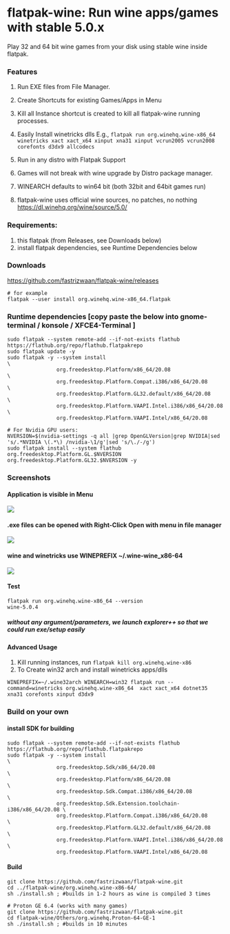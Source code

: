 # flatpak-wine: Run wine apps/games with stable 5.0.x
Play 32 and 64 bit wine games from your disk using stable wine inside flatpak.

### Features
1. Run EXE files from File Manager.
2. Create Shortcuts for existing Games/Apps in Menu
3. Kill all Instance shortcut is created to kill all flatpak-wine running processes.
3. Easily Install winetricks dlls
E.g.,
`flatpak run org.winehq.wine-x86_64 winetricks xact xact_x64 xinput xna31 xinput vcrun2005 vcrun2008 corefonts d3dx9 allcodecs`

4. Run in any distro with Flatpak Support
5. Games will not break with wine upgrade by Distro package manager.
6. WINEARCH defaults to win64 bit (both 32bit and 64bit games run)
7. flatpak-wine uses official wine sources, no patches, no nothing
https://dl.winehq.org/wine/source/5.0/

### Requirements:
1. this flatpak (from Releases, see Downloads below)
2. install flatpak dependencies, see Runtime Dependencies below

### Downloads 
https://github.com/fastrizwaan/flatpak-wine/releases
```
# for example
flatpak --user install org.winehq.wine-x86_64.flatpak

```

### Runtime dependencies [copy paste the below into gnome-terminal / konsole / XFCE4-Terminal ]

```
sudo flatpak --system remote-add --if-not-exists flathub https://flathub.org/repo/flathub.flatpakrepo
sudo flatpak update -y
sudo flatpak -y --system install                                       \
                org.freedesktop.Platform/x86_64/20.08                  \
                org.freedesktop.Platform.Compat.i386/x86_64/20.08      \
                org.freedesktop.Platform.GL32.default/x86_64/20.08     \
                org.freedesktop.Platform.VAAPI.Intel.i386/x86_64/20.08 \
                org.freedesktop.Platform.VAAPI.Intel/x86_64/20.08

# For Nvidia GPU users:                
NVERSION=$(nvidia-settings -q all |grep OpenGLVersion|grep NVIDIA|sed 's/.*NVIDIA \(.*\) /nvidia-\1/g'|sed 's/\./-/g')				
sudo flatpak install --system flathub org.freedesktop.Platform.GL.$NVERSION org.freedesktop.Platform.GL32.$NVERSION -y   
```


### Screenshots

#### Application is visible in Menu
![](https://github.com/fastrizwaan/flatpak-wine/raw/main/Screenshots/wine_00.png)
#### .exe files can be opened with Right-Click Open with menu in file manager
![](https://github.com/fastrizwaan/flatpak-wine/raw/main/Screenshots/wine_01.png)

#### wine and winetricks use WINEPREFIX ~/.wine-wine_x86-64
![](https://github.com/fastrizwaan/flatpak-wine/raw/main/Screenshots/wine_02.png)

#### Test
```
flatpak run org.winehq.wine-x86_64 --version
wine-5.0.4

```

##### without any argument/parameters, we launch explorer++ so that we could run exe/setup easily


#### Advanced Usage 

1. Kill running instances, run `flatpak kill org.winehq.wine-x86`
2. To Create win32 arch and install winetricks apps/dlls

```
WINEPREFIX=~/.wine32arch WINEARCH=win32 flatpak run --command=winetricks org.winehq.wine-x86_64  xact xact_x64 dotnet35 xna31 corefonts xinput d3dx9
```

### Build on your own


#### install SDK for building

```
sudo flatpak --system remote-add --if-not-exists flathub https://flathub.org/repo/flathub.flatpakrepo
sudo flatpak -y --system install                                          \
                org.freedesktop.Sdk/x86_64/20.08                          \
                org.freedesktop.Platform/x86_64/20.08                     \
                org.freedesktop.Sdk.Compat.i386/x86_64/20.08              \
                org.freedesktop.Sdk.Extension.toolchain-i386/x86_64/20.08 \
                org.freedesktop.Platform.Compat.i386/x86_64/20.08         \
                org.freedesktop.Platform.GL32.default/x86_64/20.08        \
                org.freedesktop.Platform.VAAPI.Intel.i386/x86_64/20.08    \
                org.freedesktop.Platform.VAAPI.Intel/x86_64/20.08
```

#### Build

```
git clone https://github.com/fastrizwaan/flatpak-wine.git
cd ../flatpak-wine/org.winehq.wine-x86-64/
sh ./install.sh ; #builds in 1-2 hours as wine is compiled 3 times

# Proton GE 6.4 (works with many games)
git clone https://github.com/fastrizwaan/flatpak-wine.git
cd flatpak-wine/Others/org.winehq.Proton-64-GE-1
sh ./install.sh ; #builds in 10 minutes
```

